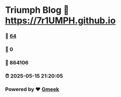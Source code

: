 # Triumph Blog :link: https://7r1UMPH.github.io 
### :page_facing_up: [64](https://7r1UMPH.github.io/tag.html) 
### :speech_balloon: 0 
### :hibiscus: 864106 
### :alarm_clock: 2025-05-15 21:20:05 
### Powered by :heart: [Gmeek](https://github.com/Meekdai/Gmeek)
